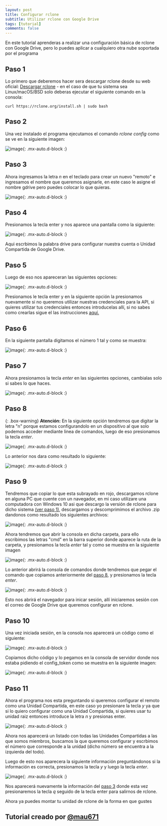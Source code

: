 ```yaml
---
layout: post
title: Configurar rclone
subtitle: Utilizar rclone con Google Drive
tags: [tutorial]
comments: false
---
```


En este tutorial aprenderas a realizar una configuración básica de rclone con Google Drive, pero lo puedes aplicar a cualquiero otra nube soportada por el programa

## Paso 1

Lo primero que deberemos hacer sera descargar rclone desde su web oficial: [Descargar rclone](https://rclone.org/downloads/) - en el caso de que tu sistema sea Linux/macOS/BSD solo deberas ejecutar el siguiente comando en la consola: 

~~~ 
curl https://rclone.org/install.sh | sudo bash 
~~~

## Paso 2

Una vez instalado el programa ejecutamos el comando _rclone config_ como se ve en la siguiente imagen:

![image](https://user-images.githubusercontent.com/115044134/195947126-22b10f23-e8ab-4236-84b8-1d3e07ce546f.png){: .mx-auto.d-block :}

## Paso 3

Ahora ingresamos la letra _n_ en el teclado para crear un nuevo "remoto" e ingresamos el nombre que queremos asignarle, en este caso le asigne el nombre gdrive pero puedes colocar lo que quieras.

![image](https://user-images.githubusercontent.com/115044134/195947190-b4b8fc8a-0b2e-4b6e-8302-9b241ec79788.png){: .mx-auto.d-block :}

## Paso 4

Presionamos la tecla enter y nos aparece una pantalla como la siguiente:

![image](https://user-images.githubusercontent.com/115044134/195947221-4bfb51f1-9406-47e2-abe4-15983608e20e.png){: .mx-auto.d-block :}

Aqui escrbimos la palabra drive para configurar nuestra cuenta o Unidad Compartida de Google Drive.

## Paso 5

Luego de eso nos apareceran las siguientes opciones:

![image](https://user-images.githubusercontent.com/115044134/195947265-cfea7571-d3b4-44b1-a8d7-276dc26152f3.png){: .mx-auto.d-block :}

Presionamos le tecla enter y en la siguiente opción la presionamos nuevamente si no queremos utilizar nuestras credenciales para la API, si quieres utilizar tus credenciales entonces introducelas allí, si no sabes como crearlas sigue el las instrucciones [aquí.](https://rclone.org/drive/#making-your-own-client-id)

## Paso 6

En la siguiente pantalla digitamos el número 1 tal y como se muestra:

![image](https://user-images.githubusercontent.com/115044134/195947333-30a54df9-ccac-4ba5-ad1e-7470c7d5a545.png){: .mx-auto.d-block :}

## Paso 7

Ahora presionamos la tecla _enter_ en las siguientes opciones, cambialas solo si sabes lo que haces.

![image](https://user-images.githubusercontent.com/115044134/195947385-d1561dd5-f7fd-4f90-8f30-314fe5734aa3.png){: .mx-auto.d-block :}

## Paso 8

{: .box-warning}
**Atención:** En la siguiente opción tendremos que digitar la letra "n" porque estamos configurandolo en un dispositivo al que solo podemos acceder mediante linea de comandos, luego de eso presionamos la tecla _enter_.

![image](https://user-images.githubusercontent.com/115044134/195947435-70bbb1f2-8d1a-42f2-8edd-8ead65b576eb.png){: .mx-auto.d-block :}

Lo anterior nos dara como resultado lo siguiente:

![image](https://user-images.githubusercontent.com/115044134/195947456-fcaef610-96b9-40f3-be5a-8266cb5a8e76.png){: .mx-auto.d-block :}

## Paso 9

Tendremos que copiar lo que esta subrayado en rojo, descargamos rclone en alguna PC que cuente con un navegador, en mi caso utilizare una computadora con Windows 10 asi que descargo la versión de rclone para dicho sistema [(ver paso 1)](#paso-1), descargamos y descomprimimos el archivo .zip dandonos como resultado los siguientes archivos:

![image](https://user-images.githubusercontent.com/115044134/195947091-f20cef59-11d1-4818-84be-05f94fb1fd5b.png){: .mx-auto.d-block :}

Ahora tendremos que abrir la consola en dicha carpeta, para ello escribimos las letras "cmd" en la barra superior donde aparece la ruta de la carpeta, y presionamos la tecla _enter_ tal y como se muestra en la siguiente imagen

![image](https://user-images.githubusercontent.com/115044134/195947060-2754af16-0457-4111-b693-5385fc886390.png){: .mx-auto.d-block :}

Lo anterior abrirá la consola de comandos donde tendremos que pegar el comando que copiamos anteriormente del [paso 8](#paso-8), y presionamos la tecla _enter_.

![image](https://user-images.githubusercontent.com/115044134/195947029-92a9650f-bf97-4aa4-a130-37fbea7feacd.png){: .mx-auto.d-block :}

Esto nos abrirá el navegador para inicar sesión, allí iniciaremos sesión con el correo de Google Drive que queremos configurar en rclone.

## Paso 10

Una vez iniciada sesión, en la consola nos aparecerá un código como el siguiente:

![image](https://user-images.githubusercontent.com/115044134/195947613-267695d1-407a-4c15-a4a2-fe89e7313ed5.png){: .mx-auto.d-block :}

Copiamos dicho código y lo pegamos en la consola de servidor donde nos estaba pidiendo el config_token como se muestra en la siguiente imagen:

![image](https://user-images.githubusercontent.com/115044134/195947628-5c04663b-4b80-493b-bd4e-0a7d5a398642.png){: .mx-auto.d-block :}

## Paso 11

Ahora el programa nos esta preguntando si queremos configurar el remoto como una Unidad Compartida, en este caso yo presionare la tecla _y_ ya que si lo quiero configurar como una Unidad Compartida, si quieres usar tu unidad raiz entonces introduce la letra _n_ y presionas enter.

![image](https://user-images.githubusercontent.com/115044134/195947788-5df1d900-5d17-47fe-a4a4-ddbd9a72b122.png){: .mx-auto.d-block :}

Ahora nos aparecerá un listado con todas las Unidades Compartidas a las que somos miembros, buscamos la que queremos configurar y escrbimos el número que corresponde a la unidad (dicho número se encuentra a la izquierda del todo).

Luego de esto nos aparecera la siguiente información preguntándonos si la información es correcta, presionamos la tecla _y_ y luego la tecla _enter_.

![image](https://user-images.githubusercontent.com/115044134/195947996-e648f411-1e9c-4f9e-8be0-70781c7a0b30.png){: .mx-auto.d-block :}

Nos aparecerá nuevamente la información del [paso 3](#paso-3) donde esta vez presionaremos la tecla _q_ seguido de la tecla enter para salirnos de rclone.

Ahora ya puedes montar tu unidad de rclone de la forma en que gustes

## Tutorial creado por [@mau671](https://t.me/mau671)
